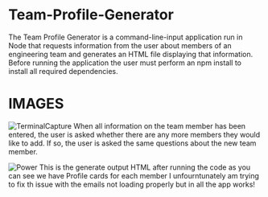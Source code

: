 # Team-Profile-Generator 
The Team Profile Generator is a command-line-input application run in Node that requests information from the user about members of an engineering team and generates an HTML file displaying that information. Before running the application the user must perform an npm install to install all required dependencies.

# IMAGES 

![TerminalCapture](https://user-images.githubusercontent.com/74007392/108448094-18cc3e80-722f-11eb-99ea-9a1071d63233.PNG) 
When all information on the team member has been entered, the user is asked whether there are any more members they would like to add. If so, the user is asked the same questions about the new team member.

![Power](https://user-images.githubusercontent.com/74007392/108450682-9abe6680-7233-11eb-934d-e64fb2f56654.PNG)
This is the generate output HTML after running the code as you can see we have Profile cards for each member I unfourntunately am trying to fix th issue with the emails not loading properly but in all the app works!
